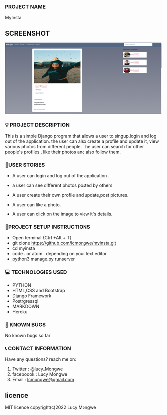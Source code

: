 ### PROJECT NAME

MyInsta


## SCREENSHOT

![MYPORTFOLIO](./instapp/static/images/instscreen.png)

### :bulb: PROJECT DESCRIPTION

This is a simple Django program that allows a user to singup,login and log out of the application. the user can also create a profile and update it, view various photos from different people. The user can search for other people's profiles , like their photos and also follow them.

### :pushpin:USER STORIES
- A user can login and log out of the application .
- a user can see different photos posted by others 
- A user create their own profile and update,post pictures.

- A user can like  a photo.
- A user can  click on the image to view it's details. 


### :pushpin:PROJECT SETUP INSTRUCTIONS

- Open terminal {Ctrl +Alt + T}
- git clone https://github.com/lcmongwe/myinsta.git
- cd myinsta
- code . or atom . depending on your text editor
- python3 manage.py runserver

### :computer: TECHNOLOGIES USED

- PYTHON
- HTML,CSS and Bootstrap
- Django Framework
- Postrgressql
- MARKDOWN
- Heroku

### :pushpin: KNOWN BUGS
No known bugs so far

### :telephone_receiver: CONTACT INFORMATION

Have any questions? reach me on:

1. Twitter : @lucy_Mongwe
2. faceboook : Lucy Mongwe
3. Email : lcmongwe@gmail.com

## licence
MIT licence
copyright(c)2022 Lucy Mongwe